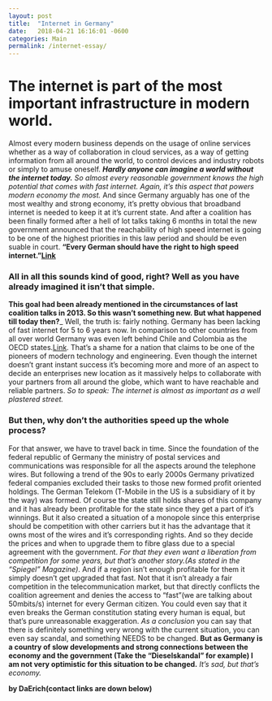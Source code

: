 ```yaml
---
layout: post
title:  "Internet in Germany"
date:   2018-04-21 16:16:01 -0600
categories: Main
permalink: /internet-essay/
---
```


# The internet is part of the most important infrastructure in modern world.

Almost every modern business depends on the usage of online services whether as a way of collaboration in cloud services, as a way of getting information from all around the world, to control devices and industry robots or simply to amuse oneself. 
___Hardly anyone can imagine a world without the internet today.___
_So almost every reasonable government knows the high potential that comes with fast internet. Again, it’s this aspect that powers modern economy the most._
And since Germany arguably has one of the most wealthy and strong economy, it’s pretty obvious that broadband internet is needed to keep it at it’s current state.
And after a coalition has been finally formed after a hell of lot talks taking 6 months in total the new government announced that the reachability of high speed internet is going to be one of the highest priorities in this law period and should be even suable in court.
 __“Every German should have the right to high speed internet.”[Link](https://is.gd/R2W58I)__ 
### All in all this sounds kind of good, right? Well as you have already imagined it isn’t that simple.
__This goal had been already mentioned in the circumstances of last coalition talks in 2013. So this wasn’t something new. But what happened till today then?___ Well, the truth is: fairly nothing. Germany has been lacking of fast internet for 5 to 6 years now. In comparison to other countries from all over world Germany was even left behind Chile and Colombia as the OECD states.[Link](https://assets.t3n.sc/news/wp-content/uploads/2017/03/OECD-glasfaser-ausbau-2016-deutschland-weltweiter-vergleich.jpg?auto=compress). That’s a shame for a nation that claims to be one of the pioneers of modern technology and engineering. Even though the internet doesn’t grant instant success it’s becoming more and more of an aspect to decide an enterprises new location as it massively helps to collaborate with your partners from all around the globe, which want to have reachable and reliable partners. 
_So to speak: The internet is almost as important as a well plastered street._

### But then, why don’t the authorities speed up the whole process?
For that answer, we have to travel back in time. Since the foundation of the federal republic of Germany the ministry of postal services and communications was responsible for all the aspects around the telephone wires. But following a trend of the 90s to early 2000s Germany privatized federal companies excluded their tasks to those new formed profit oriented holdings. 
The German Telekom (T-Mobile in the US is a subsidiary of it by the way) was formed. 
Of course the state still holds shares of this company and it has already been profitable for the state since they get a part of it’s winnings. But it also created a situation of a monopole since this enterprise should be competition with other carriers but it has the advantage that it owns most of the wires and it’s corresponding rights. 
And so they decide the prices and when to upgrade them to fibre glass
due to a special agreement with the government. _For that they even want a liberation from competition for some years, but that’s another story.(As stated in the “Spiegel” Magazine)_.
And if a region isn’t enough profitable for them it simply doesn’t get upgraded that fast. 
Not that it isn’t already a fair competition in the telecommunication market, but that directly conflicts the coalition agreement and denies the access to “fast”(we are talking about 50mbits/s) internet for every German citizen. You could even say that it even breaks the German constitution stating every human is equal, but that’s pure unreasonable exaggeration. 
_As a conclusion_ you can say that there is definitely something very wrong with the current situation, you can even say scandal, and something NEEDS to be changed.
__But as Germany is a country of slow developments and strong connections between the economy and the government (Take the “Dieselskandal” for example) I am not very optimistic for this situation to be changed.__
_It’s sad, but that’s economy._

__by DaErich(contact links are down below)__



